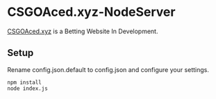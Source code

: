 # CSGOAced.xyz-NodeServer

[CSGOAced.xyz](https://www.csgoaced.xyz) is a Betting Website In Development.

## Setup

Rename config.json.default to config.json and configure your settings.
  
    npm install
    node index.js
